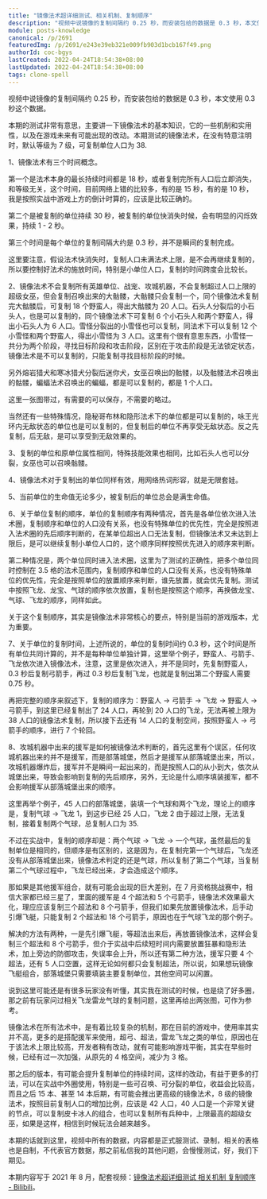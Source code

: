 ```yaml
---
title: "镜像法术超详细测试、相关机制、复制顺序"
description: "视频中说镜像的复制间隔约 0.25 秒，而安装包给的数据是 0.3 秒，本文使用 0.3 秒这个数据。本期的测试非常有意思，主要讲一下镜像法术的基本知识，它的一些机制和实用性，以及在游戏未来有可能出现的改动。本期测试的镜像法术，在没有特意注明时，默认等级为 7 级，可复制单位人口为 38."
module: posts-knowledge
canonical: /p/2691
featuredImg: /p/2691/e243e39eb321e009fb903d1bcb167f49.png
authorId: coc-bgys
lastCreated: 2022-04-24T18:54:38+08:00
lastUpdated: 2022-04-24T18:54:38+08:00
tags: clone-spell
---
```


视频中说镜像的复制间隔约 0.25 秒，而安装包给的数据是 0.3 秒，本文使用 0.3 秒这个数据。

本期的测试非常有意思，主要讲一下镜像法术的基本知识，它的一些机制和实用性，以及在游戏未来有可能出现的改动。本期测试的镜像法术，在没有特意注明时，默认等级为 7 级，可复制单位人口为 38.

<Pic src="/p/2691/e243e39eb321e009fb903d1bcb167f49.png" width="2061" height="1658" alt="镜像复制骷髅的场面" :lazyLoading="false" />

1、镜像法术有三个时间概念。

第一个是法术本身的最长持续时间都是 18 秒，或者复制完所有人口后立即消失，和等级无关，这个时间，目前网络上错的比较多，有的是 15 秒，有的是 10 秒，我是按照实战中游戏上方的倒计时算的，应该是比较正确的。

第二个是被复制的单位持续 30 秒，被复制的单位快消失时候，会有明显的闪烁效果，持续 1 - 2 秒。

第三个时间是每个单位的复制间隔大约是 0.3 秒，并不是瞬间的复制完成。

<Pic src="/p/2691/ff70c4966122d2ff22b65b23cb6cf72b.png" width="831" height="597" alt="镜像复制出的野蛮人排队出现" maxWidth="415px" />

这里要注意，假设法术快消失时，复制人口未满法术上限，是不会再继续复制的，所以要控制好法术的施放时间，特别是小单位人口，复制的时间跨度会比较长。

2、镜像法术不会复制所有英雄单位、战宠、攻城机器，不会复制超过人口上限的超级女巫，但会复制召唤出来的大骷髅，大骷髅只会复制一个，同个镜像法术复制完大骷髅后，可复制 18 个野蛮人，得出大骷髅为 20 人口。石头人分裂后的小石头人，也是可以复制的，同个镜像法术下可复制 6 个小石头人和两个野蛮人，得出小石头人为 6 人口。雪怪分裂出的小雪怪也可以复制，同法术下可以复制 12 个小雪怪和两个野蛮人，得出小雪怪为 3 人口。这里有个很有意思东西，小雪怪一共分为两个阶段，寻找目标阶段和攻击阶段，区别在于攻击阶段是无法锁定状态，镜像法术是不可以复制的，只能复制寻找目标阶段的时候。

<Pic src="/p/2691/a893281831950c3f01e495fdcf24e87c.png" width="614" height="436" alt="镜像可以复制大宝宝" maxWidth="300px" />
<Pic src="/p/2691/280913c8a2acdb5ff1648d3a6d053ade.png" width="540" height="486" alt="镜像可以复制小雪怪" maxWidth="300px" />

另外熔岩猎犬和寒冰猎犬分裂后迷你犬，女巫召唤出的骷髅，以及骷髅法术召唤出的骷髅，蝙蝠法术召唤出的蝙蝠，都是可以复制的，都是 1 个人口。

这里一张图带过，有需要的可以保存，不需要的略过。

<Pic src="/p/2691/7a44b48f3a04c03b2ddda09f92e401db.png" width="987" height="576" alt="各种单位能否被镜像法术复制" maxWidth="650px" />

当然还有一些特殊情况，隐秘哥布林和隐形法术下的单位都是可以复制的，咏王光环内无敌状态的单位也是可以复制的，但复制后的单位不再享受无敌状态。反之先复制，后无敌，是可以享受到无敌效果的。

3、复制的单位和原单位属性相同，特殊技能效果也相同，比如石头人也可以分裂，女巫也可以召唤骷髅。

4、镜像法术对于复制出的单位同样有效，用网络热词形容，就是无限套娃。

5、当前单位的生命值无论多少，被复制后的单位总会是满生命值。

<Pic src="/p/2691/2829dfb835b508e558849cc64c565ef8.png" width="400" height="315" alt="复制出来的飞龙是满生命值的" />

6、关于单位复制的顺序，单位的复制顺序有两种情况，首先是各单位依次进入法术圈，复制顺序和单位的人口没有关系，也没有特殊单位的优先性，完全是按照进入法术圈的先后顺序判断的，在某单位超出人口无法复制，但镜像法术又未达到上限后，是可以继续复制小单位人口的，这个顺序同样按照优先进入的顺序来判断。

第二种情况是，两个单位同时进入法术圈，这里为了测试的正确性，把多个单位同时控制在 3.5 格的法术范围内，复制顺序和单位的人口没有关系，也没有特殊单位的优先性，完全是按照单位的放置顺序来判断，谁先放置，就会优先复制。测试中按照飞龙、龙宝、气球的顺序依次放置，复制也是按照这个顺序，再换做龙宝、气球、飞龙的顺序，同样如此。

<Pic src="/p/2691/d608157ee92efbd5bb02c2c73de39428.png" width="585" height="467" alt="先进入法术圈的先复制" maxWidth="400px" />

关于这个复制顺序，其实是镜像法术非常核心的要点，特别是当前的游戏版本，尤为重要。

7、关于单位的复制时间，上述所说的，单位的复制时间约 0.3 秒，这个时间是所有单位共同计算的，并不是每种单位单独计算，这里举个例子，野蛮人、弓箭手、飞龙依次进入镜像法术，注意，这里是依次进入，并不是同时，先复制野蛮人，0.3 秒后复制弓箭手，再过 0.3 秒后复制飞龙，也就是复制出第二个野蛮人需要 0.75 秒。

再把完整的顺序来叙述下，复制的顺序为：野蛮人 → 弓箭手 → 飞龙 → 野蛮人 → 弓箭手，到这里已经复制出了 24 人口，再轮到 20 人口的飞龙，无法再被上限为 38 人口的镜像法术复制，所以接下去还有 14 人口的复制空间，按照野蛮人 → 弓箭手的顺序，进行 7 个轮回。

<Pic src="/p/2691/5fae33d1270dc7e60619f333576516ea.png" width="958" height="591" alt="在特定场景下，镜像法术的详细复制顺序" maxWidth="650px" />

8、攻城机器中出来的援军是如何被镜像法术判断的，首先这里有个误区，任何攻城机器出来的并不是援军，而是部落城堡，然后才是援军从部落城堡出来，所以，攻城机器爆炸后，援军并不是瞬间一起出来的，而是按照人口的从小到大，依次从城堡出来，导致会影响到复制的先后顺序，另外，无论是什么顺序填装援军，都不会影响援军从部落城堡出来的顺序。

<Pic src="/p/2691/0708fe4b808735ec106afb9b60532d89.png" width="473" height="380" alt="攻城机器被摧毁后出现援军信标，然后才会出来援军" maxWidth="300px" />

这里再举个例子，45 人口的部落城堡，装填一个气球和两个飞龙，理论上的顺序是，复制气球 → 飞龙 1，到这步已经 25 人口，飞龙 2 由于超过上限，无法复制，接着复制两个气球，总复制人口为 35.

不过在实战中，复制的顺序却是：两个气球 → 飞龙 → 一个气球，虽然最后的复制单位是相同的，但顺序是有区别的，这是因为，在复制完第一个气球后，飞龙还没有从部落城堡出来，镜像法术判定的还是气球，所以复制了第二个气球，当复制第二个气球过程中，飞龙已经出来，才会造成这个顺序。

<Pic src="/p/2691/62ce7374a29c60c66a130719866d02a9.png" width="539" height="444" alt="镜像法术复制气球和飞龙图示" maxWidth="300px" />

那如果是其他援军组合，就有可能会出现的巨大差别，在 7 月资格挑战赛中，相信大家都已经三星了，里面的援军是 4 个超法和 5 个弓箭手，镜像法术效果最大化，理应应该复制三个超法和 8 个弓箭手，但我们如果先放置镜像法术，后手动引爆飞艇，只能复制 2 个超法和 18 个弓箭手，原因也在于气球飞龙的那个例子。

<Pic src="/p/2691/31e963df37f614ca2b0c465866c399bf.png" width="507" height="432" alt="先放置镜像，后手动引爆飞艇" />

解决的方法有两种，一是先引爆飞艇，等超法出来后，再放置镜像法术，这样会复制三个超法和 8 个弓箭手，但介于实战中后续短时间内需要放置狂暴和隐形法术，加上旁边的防御攻击，失误率会上升，所以还有第二种方法，援军只要 4 个超法，还有 5 人口空置，这样无论如何都只会复制超法，所以说，如果想玩镜像飞艇组合，部落城堡只需要填装主要复制单位，其他空间可以闲置。

<Pic src="/p/2691/6090257b144e72ba551ea68659e2b46f.png" width="512" height="454" alt="先引爆飞艇，等超法出来后才放置镜像法术" />
<Pic src="/p/2691/c32c6d47159739feb6949aefd719ae8a.png" width="311" height="283" alt="援军四个超法" maxWidth="200px" />

说到这里可能还是有很多玩家没有听懂，其实我在测试的时候，也是绕了好多圈，那之前有玩家问过相关飞龙雷龙气球的复制问题，这里再给出两张图，可作为参考。

<Pic src="/p/2691/1c3052a605d69b2784b5809e89c5969c.png" width="956" height="603" alt="先放置镜像，后手动引爆飞艇时，镜像法术复制的详细顺序" maxWidth="650px" />
<Pic src="/p/2691/1c3176637da08310f09318c867c184cb.png" width="969" height="646" alt="先引爆飞艇，等超法出来后才放置镜像法术时，镜像法术复制的详细顺序" maxWidth="650px" />

镜像法术在所有法术中，是有着比较复杂的机制，那在目前的游戏中，使用率其实并不高，更多的是搭配援军来使用，超弓、超法，雷龙飞龙之类的单位，原因也在于该法术上限比较高，开发者稍有改动，就有可能影响游戏平衡，其实在早些时候，已经有过一次加强，从原先的 4 格空间，减少为 3 格。

<Pic src="/p/2691/17246c01adb9ae4851dc20de97592c2d.png" width="517" height="389" alt="镜像超弓 + 隐形爆本" maxWidth="344px" />

那之后的版本，有可能会提升复制单位的持续时间，这样的改动，有益于更多的打法，可以在实战中外圈使用，特别是一些可召唤、可分裂的单位，收益会比较高，而且之后 15 本、甚至 14 本后期，有可能会推出更高级的镜像法术，8 级的镜像法术，按照目前复制人口的增加比例，应该是 42 人口，40 人口是一个非常关键的节点，可以复制皮卡冰人的组合，也可以复制所有兵种中，上限最高的超级女巫，如果是这样，相信到时候玩法会越来越多。

本期的话就到这里，视频中所有的数据，内容都是正式服测试、录制，相关的表格也是自制，不代表官方数据，那之前私信我的其他问题，会慢慢测试，好，我们下期见。

<PostCopyright>
本期内容写于 2021 年 8 月，配套视频：<a href="https://www.bilibili.com/video/BV1Xf4y1P7sv/" target="_blank" rel="noopener noreferrer">镜像法术超详细测试 相关机制 复制顺序 - Bilibili</a>。
</PostCopyright>